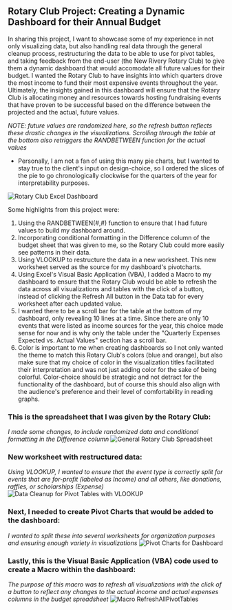 ## Rotary Club Project: Creating a Dynamic Dashboard for their Annual Budget

<p>
In sharing this project, I want to showcase some of my experience in not only visualizing data, but also handling real data through the general cleanup process, restructuring the data to be able to use for pivot tables, and taking feedback from the end-user (the New Rivery Rotary Club) to give them a dynamic dashboard that would accomodate all future values for their budget. I wanted the Rotary Club to have insights into which quarters drove the most income to fund their most expensive events throughout the year. Ultimately, the insights gained in this dashboard will ensure that the Rotary Club is allocating money and resources towards hosting fundraising events that have proven to be successful based on the difference between the projected and the actual, future values.
  
</p>

*NOTE: future values are randomized here, so the refresh button reflects these drastic changes in the visualizations. Scrolling through the table at the bottom also retriggers the RANDBETWEEN function for the actual values*
- Personally, I am not a fan of using this many pie charts, but I wanted to stay true to the client's input on design-choice, so I ordered the slices of the pie to go chronologically clockwise for the quarters of the year for interpretability purposes.

![Rotary Club Excel Dashboard](https://github.com/user-attachments/assets/d01ff6c1-dca6-4a30-82ae-686d66b1795f)

Some highlights from this project were:
1. Using the RANDBETWEEN(#,#) function to ensure that I had future values to build my dashboard around.
2. Incorporating conditional formatting in the Difference column of the budget sheet that was given to me, so the Rotary Club could more easily see patterns in their data.
3. Using VLOOKUP to restructure the data in a new worksheet. This new worksheet served as the source for my dashboard's pivotcharts.
4. Using Excel's Visual Basic Application (VBA), I added a Macro to my dashboard to ensure that the Rotary Club would be able to refresh the data across all visualizations and tables with the click of a button, instead of clicking the Refresh All button in the Data tab for every worksheet after each updated value.
5. I wanted there to be a scroll bar for the table at the bottom of my dashboard, only revealing 10 lines at a time. Since there are only 10 events that were listed as income sources for the year, this choice made sense for now and is why only the table under the "Quarterly Expenses Expected vs. Actual Values" section has a scroll bar.
6. Color is important to me when creating dashboards so I not only wanted the theme to match this Rotary Club's colors (blue and orange), but also make sure that my choice of color in the visualization titles facilitated their interpretation and was not just adding color for the sake of being colorful. Color-choice should be strategic and not detract for the functionality of the dashboard, but of course this should also align with the audience's preference and their level of comfortability in reading graphs.

### This is the spreadsheet that I was given by the Rotary Club:
*I made some changes, to include randomized data and conditional formatting in the Difference column*
![General Rotary Club Spreadsheet](https://github.com/user-attachments/assets/8bd173d5-36de-4394-a0fb-1a68e7a4e4e8)

### New worksheet with restructured data:
*Using VLOOKUP, I wanted to ensure that the event type is correctly split for events that are for-profit (labeled as Income) and all others, like donations, raffles, or scholarships (Expense)*
![Data Cleanup for Pivot Tables with VLOOKUP](https://github.com/user-attachments/assets/22f98894-a81b-4607-b3b7-d4c441846856)

### Next, I needed to create Pivot Charts that would be added to the dashboard:
*I wanted to split these into several worksheets for organization purposes and ensuring enough variety in visualizations*
![Pivot Charts for Dashboard](https://github.com/user-attachments/assets/5ac383e6-61d2-4c7e-8af4-bcc7ee8acade)

### Lastly, this is the Visual Basic Application (VBA) code used to create a Macro within the dashboard:
*The purpose of this macro was to refresh all visualizations with the click of a button to reflect any changes to the actual income and actual expenses columns in the budget spreadsheet*
![Macro RefreshAllPivotTables](https://github.com/user-attachments/assets/e4d4da12-fb0b-446e-a52b-eecf145283a1)
